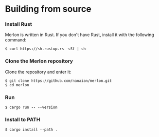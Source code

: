 # Building from source

### Install Rust

Merlon is written in Rust. If you don't have Rust, install it with the following command:
```console
$ curl https://sh.rustup.rs -sSf | sh
```

### Clone the Merlon repository

Clone the repository and enter it:

```console
$ git clone https://github.com/nanaian/merlon.git
$ cd merlon
```

### Run

```console
$ cargo run -- --version
```

### Install to PATH

```console
$ cargo install --path .
```
